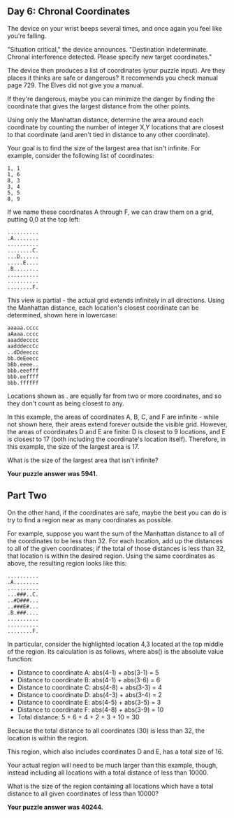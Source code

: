 ## Day 6: Chronal Coordinates

The device on your wrist beeps several times, and once again you feel like you're falling.

"Situation critical," the device announces. "Destination indeterminate. Chronal interference detected. Please specify new target coordinates."

The device then produces a list of coordinates (your puzzle input). Are they places it thinks are safe or dangerous? It recommends you check manual page 729. The Elves did not give you a manual.

If they're dangerous, maybe you can minimize the danger by finding the coordinate that gives the largest distance from the other points.

Using only the Manhattan distance, determine the area around each coordinate by counting the number of integer X,Y locations that are closest to that coordinate (and aren't tied in distance to any other coordinate).

Your goal is to find the size of the largest area that isn't infinite. For example, consider the following list of coordinates:

```
1, 1
1, 6
8, 3
3, 4
5, 5
8, 9
```

If we name these coordinates A through F, we can draw them on a grid, putting 0,0 at the top left:

```
..........
.A........
..........
........C.
...D......
.....E....
.B........
..........
..........
........F.
```

This view is partial - the actual grid extends infinitely in all directions. Using the Manhattan distance, each location's closest coordinate can be determined, shown here in lowercase:

```
aaaaa.cccc
aAaaa.cccc
aaaddecccc
aadddeccCc
..dDdeeccc
bb.deEeecc
bBb.eeee..
bbb.eeefff
bbb.eeffff
bbb.ffffFf
```

Locations shown as . are equally far from two or more coordinates, and so they don't count as being closest to any.

In this example, the areas of coordinates A, B, C, and F are infinite - while not shown here, their areas extend forever outside the visible grid. However, the areas of coordinates D and E are finite: D is closest to 9 locations, and E is closest to 17 (both including the coordinate's location itself). Therefore, in this example, the size of the largest area is 17.

What is the size of the largest area that isn't infinite?

**Your puzzle answer was 5941.**

## Part Two

On the other hand, if the coordinates are safe, maybe the best you can do is try to find a region near as many coordinates as possible.

For example, suppose you want the sum of the Manhattan distance to all of the coordinates to be less than 32. For each location, add up the distances to all of the given coordinates; if the total of those distances is less than 32, that location is within the desired region. Using the same coordinates as above, the resulting region looks like this:

```
..........
.A........
..........
...###..C.
..#D###...
..###E#...
.B.###....
..........
..........
........F.
```

In particular, consider the highlighted location 4,3 located at the top middle of the region. Its calculation is as follows, where abs() is the absolute value function:

- Distance to coordinate A: abs(4-1) + abs(3-1) =  5
- Distance to coordinate B: abs(4-1) + abs(3-6) =  6
- Distance to coordinate C: abs(4-8) + abs(3-3) =  4
- Distance to coordinate D: abs(4-3) + abs(3-4) =  2
- Distance to coordinate E: abs(4-5) + abs(3-5) =  3
- Distance to coordinate F: abs(4-8) + abs(3-9) = 10
- Total distance: 5 + 6 + 4 + 2 + 3 + 10 = 30

Because the total distance to all coordinates (30) is less than 32, the location is within the region.

This region, which also includes coordinates D and E, has a total size of 16.

Your actual region will need to be much larger than this example, though, instead including all locations with a total distance of less than 10000.

What is the size of the region containing all locations which have a total distance to all given coordinates of less than 10000?

**Your puzzle answer was 40244.**
